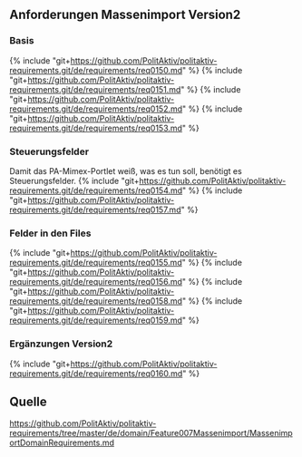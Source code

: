 ## Anforderungen Massenimport Version2

### Basis
{% include "git+https://github.com/PolitAktiv/politaktiv-requirements.git/de/requirements/req0150.md" %}
{% include "git+https://github.com/PolitAktiv/politaktiv-requirements.git/de/requirements/req0151.md" %}
{% include "git+https://github.com/PolitAktiv/politaktiv-requirements.git/de/requirements/req0152.md" %}
{% include "git+https://github.com/PolitAktiv/politaktiv-requirements.git/de/requirements/req0153.md" %}

### Steuerungsfelder
Damit das PA-Mimex-Portlet weiß, was es tun soll, benötigt es Steuerungsfelder.
{% include "git+https://github.com/PolitAktiv/politaktiv-requirements.git/de/requirements/req0154.md" %}
{% include "git+https://github.com/PolitAktiv/politaktiv-requirements.git/de/requirements/req0157.md" %}

### Felder in den Files
{% include "git+https://github.com/PolitAktiv/politaktiv-requirements.git/de/requirements/req0155.md" %}
{% include "git+https://github.com/PolitAktiv/politaktiv-requirements.git/de/requirements/req0156.md" %}
{% include "git+https://github.com/PolitAktiv/politaktiv-requirements.git/de/requirements/req0158.md" %}
{% include "git+https://github.com/PolitAktiv/politaktiv-requirements.git/de/requirements/req0159.md" %}

### Ergänzungen Version2
{% include "git+https://github.com/PolitAktiv/politaktiv-requirements.git/de/requirements/req0160.md" %}

## Quelle
https://github.com/PolitAktiv/politaktiv-requirements/tree/master/de/domain/Feature007Massenimport/MassenimportDomainRequirements.md